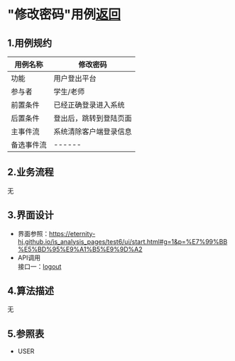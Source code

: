 # "修改密码"用例[返回](../../README.md)
## 1.用例规约

|用例名称|修改密码|
|------|------|
|功能|用户登出平台|
|参与者|学生/老师|
|前置条件|已经正确登录进入系统|
|后置条件|登出后，跳转到登陆页面|
|主事件流|系统清除客户端登录信息|
|备选事件流|------|

## 2.业务流程
无
## 3.界面设计
- 界面参照：https://eternity-hj.github.io/is_analysis_pages/test6/ui/start.html#g=1&p=%E7%99%BB%E5%BD%95%E9%A1%B5%E9%9D%A2
- API调用  
接口一：[logout](../接口/logout.md)  
## 4.算法描述
无
## 5.参照表
- USER

